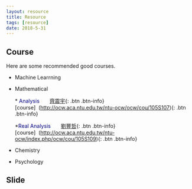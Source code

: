 ```yaml
---
layout: resource
title: Resource
tags: [resource]
date: 2018-5-31
---
```

## Course

  Here are some recommended good courses.
  * Machine Learrning
      
  * Mathematical

      *<span style="color:navy"> Analysis</span> &nbsp;&nbsp;&nbsp;&nbsp;&nbsp; [齊震宇](http://www3.math.ntu.edu.tw/people/bio.php?PID=3447){: .btn .btn-info}[course]&nbsp;&nbsp;(http://ocw.aca.ntu.edu.tw/ntu-ocw/ocw/cou/105S107){: .btn .btn-info}

      *<span style="color:navy">Real Analysis</span> &nbsp;&nbsp;&nbsp;&nbsp;&nbsp; [劉豐哲](http://www.math.sinica.edu.tw/www/file_upload/maliufc/maliufc-c.htm){: .btn .btn-info}[course]&nbsp;&nbsp;(http://ocw.aca.ntu.edu.tw/ntu-ocw/index.php/ocw/cou/105S109){: .btn .btn-info}

   * Chemistry
   * Psychology

## Slide


